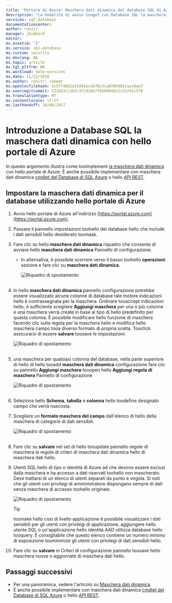 ```yaml
---
title: 'Portale di Azure: Maschera dati dinamica del database SQL di Azure | Documentazione Microsoft'
description: "La modalità di avvio tooget con Database SQL la maschera dati dinamica in hello portale di Azure"
services: sql-database
documentationcenter: 
author: ronitr
manager: jhubbard
editor: 
ms.assetid: "2"
ms.service: sql-database
ms.custom: security
ms.devlang: NA
ms.topic: article
ms.tgt_pltfrm: NA
ms.workload: data-services
ms.date: 11/22/2016
ms.author: ronitr; ronmat
ms.openlocfilehash: 5c5f74682a15d42eceb78c3ca0705401e1ac0ae7
ms.sourcegitcommit: 523283cc1b3c37c428e77850964dc1c33742c5f0
ms.translationtype: MT
ms.contentlocale: it-IT
ms.lasthandoff: 10/06/2017
---
```

# <a name="get-started-with-sql-database-dynamic-data-masking-with-hello-azure-portal"></a>Introduzione a Database SQL la maschera dati dinamica con hello portale di Azure

In questo argomento illustra come tooimplement [la maschera dati dinamica](sql-database-dynamic-data-masking-get-started.md) con hello portale di Azure. È anche possibile implementare con maschera dati dinamica [cmdlet del Database di SQL Azure](https://msdn.microsoft.com/library/azure/mt574084.aspx) o hello [API REST](https://msdn.microsoft.com/library/dn505719.aspx).


## <a name="set-up-dynamic-data-masking-for-your-database-using-hello-azure-portal"></a>Impostare la maschera dati dinamica per il database utilizzando hello portale di Azure
1. Avvio hello portale di Azure all'indirizzo [https://portal.azure.com](https://portal.azure.com).
2. Passare il pannello impostazioni toohello del database hello che include i dati sensibili hello desiderato toomask.
3. Fare clic su hello **maschera dati dinamica** riquadro che consente di avviare hello **maschera dati dinamica** Pannello di configurazione.
   
   * In alternativa, è possibile scorrere verso il basso toohello **operazioni** sezione e fare clic su **maschera dati dinamica**.
     
     ![Riquadro di spostamento](./media/sql-database-dynamic-data-masking-get-started/4_ddm_settings_tile.png)<br/><br/>
4. In hello **maschera dati dinamica** pannello configurazione potrebbe essere visualizzato alcune colonne di database tale motore indicazioni hello è contrassegnata per la maschera. Ordinare tooaccept indicazioni hello, è sufficiente scegliere **Aggiungi maschera** per una o più colonne e una maschera verrà create in base al tipo di hello predefinito per questa colonna. È possibile modificare hello funzione di maschera facendo clic sulla regola per la maschera hello e modifica hello maschera campo tooa diverso formato di propria scelta. Tooclick assicurarsi di essere **salvare** toosave le impostazioni.
   
    ![Riquadro di spostamento](./media/sql-database-dynamic-data-masking-get-started/5_ddm_recommendations.png)<br/><br/>
5. una maschera per qualsiasi colonna del database, nella parte superiore di hello di hello tooadd **maschera dati dinamica** configurazione fare clic su pannello **Aggiungi maschera** tooopen hello **Aggiungi regola di maschera** Pannello di configurazione
   
    ![Riquadro di spostamento](./media/sql-database-dynamic-data-masking-get-started/6_ddm_add_mask.png)<br/><br/>
6. Seleziona hello **Schema**, **tabella** e **colonna** hello toodefine designato campo che verrà nascosta.
7. Scegliere un **formato maschera del campo** dall'elenco di hello della maschera di categorie di dati sensibili.
   
    ![Riquadro di spostamento](./media/sql-database-dynamic-data-masking-get-started/7_ddm_mask_field_format.png)<br/><br/>        
8. Fare clic su **salvare** nel set di hello tooupdate pannello regole di maschera le regole di criteri di maschera dati dinamica hello di maschera dati hello.
9. Utenti SQL hello di tipo o identità di Azure ad che devono essere esclusi dalla maschera e ha accesso a dati riservati toohello non mascherato. Deve trattarsi di un elenco di utenti separati da punto e virgola. Si noti che gli utenti con privilegi di amministratore dispongano sempre di dati senza maschera di accesso toohello originale.
   
    ![Riquadro di spostamento](./media/sql-database-dynamic-data-masking-get-started/8_ddm_excluded_users.png)
   
   > [!TIP]
   > toomake hello così di livello applicazione è possibile visualizzare i dati sensibili per gli utenti con privilegi di applicazione, aggiungere hello utente SQL o un'applicazione hello identità AAD utilizza database hello tooquery. È consigliabile che questo elenco contiene un numero minimo di esposizione toominimize gli utenti con privilegi di dati sensibili hello.
   > 
   > 
10. Fare clic su **salvare** in Criteri di configurazione pannello toosave hello maschera nuove o aggiornate di maschera dati hello.


## <a name="next-steps"></a>Passaggi successivi

* Per una panoramica, vedere l'articolo su [Maschera dati dinamica](sql-database-dynamic-data-masking-get-started.md).
* È anche possibile implementare con maschera dati dinamica [cmdlet del Database di SQL Azure](https://msdn.microsoft.com/library/azure/mt574084.aspx) o hello [API REST](https://msdn.microsoft.com/library/dn505719.aspx).
